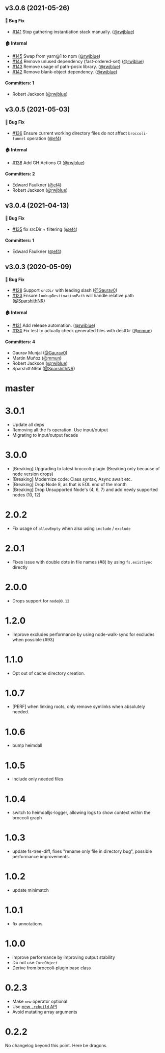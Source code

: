 ## v3.0.6 (2021-05-26)

#### :bug: Bug Fix
* [#141](https://github.com/broccolijs/broccoli-funnel/pull/141) Stop gathering instantiation stack manually. ([@rwjblue](https://github.com/rwjblue))

#### :house: Internal
* [#145](https://github.com/broccolijs/broccoli-funnel/pull/145) Swap from yarn@1 to npm ([@rwjblue](https://github.com/rwjblue))
* [#144](https://github.com/broccolijs/broccoli-funnel/pull/144) Remove unused dependency (fast-ordered-set) ([@rwjblue](https://github.com/rwjblue))
* [#143](https://github.com/broccolijs/broccoli-funnel/pull/143) Remove usage of path-posix library. ([@rwjblue](https://github.com/rwjblue))
* [#142](https://github.com/broccolijs/broccoli-funnel/pull/142) Remove blank-object dependency. ([@rwjblue](https://github.com/rwjblue))

#### Committers: 1
- Robert Jackson ([@rwjblue](https://github.com/rwjblue))


## v3.0.5 (2021-05-03)

#### :bug: Bug Fix
* [#136](https://github.com/broccolijs/broccoli-funnel/pull/136) Ensure current working directory files do not affect `broccoli-funnel` operation ([@ef4](https://github.com/ef4))

#### :house: Internal
* [#138](https://github.com/broccolijs/broccoli-funnel/pull/138) Add GH Actions CI ([@rwjblue](https://github.com/rwjblue))

#### Committers: 2
- Edward Faulkner ([@ef4](https://github.com/ef4))
- Robert Jackson ([@rwjblue](https://github.com/rwjblue))


## v3.0.4 (2021-04-13)

#### :bug: Bug Fix
* [#135](https://github.com/broccolijs/broccoli-funnel/pull/135) fix srcDir + filtering ([@ef4](https://github.com/ef4))

#### Committers: 1
- Edward Faulkner ([@ef4](https://github.com/ef4))


## v3.0.3 (2020-05-09)

#### :bug: Bug Fix
* [#128](https://github.com/broccolijs/broccoli-funnel/pull/128) Support `srcDir` with leading slash ([@Gaurav0](https://github.com/Gaurav0))
* [#123](https://github.com/broccolijs/broccoli-funnel/pull/123) Ensure `lookupDestinationPath` will handle relative path ([@SparshithNR](https://github.com/SparshithNR))

#### :house: Internal
* [#131](https://github.com/broccolijs/broccoli-funnel/pull/131) Add release automation. ([@rwjblue](https://github.com/rwjblue))
* [#130](https://github.com/broccolijs/broccoli-funnel/pull/130) Fix test to actually check generated files with destDir ([@mmun](https://github.com/mmun))

#### Committers: 4
- Gaurav Munjal ([@Gaurav0](https://github.com/Gaurav0))
- Martin Muñoz ([@mmun](https://github.com/mmun))
- Robert Jackson ([@rwjblue](https://github.com/rwjblue))
- SparshithNRai ([@SparshithNR](https://github.com/SparshithNR))


# master

# 3.0.1

- Update all deps
- Removing all the fs operation. Use input/output
- Migrating to input/output facade

# 3.0.0

- [Breaking] Upgrading to latest broccoli-plugin (Breaking only because of node version drops)
- [Breaking] Modernize code: Class syntax, Async await etc.
- [Breaking] Drop Node 8, as that is EOL end of the month
- [Breaking] Drop Unsupported Node's (4, 6, 7) and add newly supported nodes (10, 12)

# 2.0.2

- Fix usage of `allowEmpty` when also using `include` / `exclude`

# 2.0.1

* Fixes issue with double dots in file names (#8) by using `fs.existSync` directly

# 2.0.0

* Drops support for `node@0.12`

# 1.2.0

* Improve excludes performance by using node-walk-sync for excludes when possible (#93)

# 1.1.0

* Opt out of cache directory creation.

# 1.0.7

* [PERF] when linking roots, only remove symlinks when absolutely needed.

# 1.0.6

* bump heimdall

# 1.0.5

* include only needed files

# 1.0.4

* switch to heimdalljs-logger, allowing logs to show context within the broccoli
  graph

# 1.0.3

* update fs-tree-diff, fixes "rename only file in directory bug", possible performance improvements.

# 1.0.2

* update minimatch

# 1.0.1

* fix annotations

# 1.0.0

* improve performance by improving output stability
* Do not use `CoreObject`
* Derive from broccoli-plugin base class

# 0.2.3

* Make `new` operator optional
* Use [new `.rebuild` API](https://github.com/broccolijs/broccoli/blob/master/docs/new-rebuild-api.md)
* Avoid mutating array arguments

# 0.2.2

No changelog beyond this point. Here be dragons.
